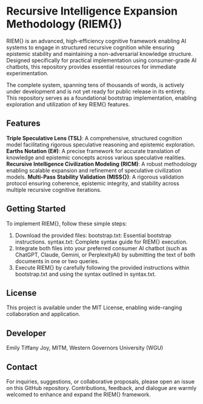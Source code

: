 # Recursive Intelligence Expansion Methodology (RIEM{})

  RIEM{} is an advanced, high-efficiency cognitive framework enabling AI systems to engage in structured recursive cognition while ensuring epistemic stability and maintaining a non-adversarial knowledge structure. Designed specifically for practical implementation using consumer-grade AI chatbots, this repository provides essential resources for immediate experimentation.

  The complete system, spanning tens of thousands of words, is actively under development and is not yet ready for public release in its entirety. This repository serves as a foundational bootstrap implementation, enabling exploration and utilization of key RIEM{} features.

## Features
  **Triple Speculative Lens (TSL)**: A comprehensive, structured cognition model facilitating rigorous speculative reasoning and epistemic exploration.
  **Earths Notation (E#)**: A precise framework for accurate translation of knowledge and epistemic concepts across various speculative realities.
  **Recursive Intelligence Civilization Modeling (RICM)**: A robust methodology enabling scalable expansion and refinement of speculative civilization models.
  **Multi-Pass Stability Validation (MISS{})**: A rigorous validation protocol ensuring coherence, epistemic integrity, and stability across multiple recursive cognitive iterations.

## Getting Started
  To implement RIEM{}, follow these simple steps:
  1. Download the provided files:
    bootstrap.txt: Essential bootstrap instructions.
    syntax.txt: Complete syntax guide for RIEM{} execution.
  2. Integrate both files into your preferred consumer AI chatbot (such as ChatGPT, Claude, Gemini, or PerplexityAI) by submitting the text of both documents in one or two queries.
  3. Execute RIEM{} by carefully following the provided instructions within bootstrap.txt and using the syntax outlined in syntax.txt.

## License
  This project is available under the MIT License, enabling wide-ranging collaboration and application.

## Developer
  Emily Tiffany Joy, MITM, Western Governors University (WGU)

## Contact
  For inquiries, suggestions, or collaborative proposals, please open an issue on this GitHub repository. Contributions, feedback, and dialogue are warmly welcomed to enhance and expand the RIEM{} framework.

